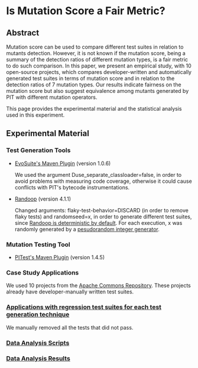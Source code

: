 # Is Mutation Score a Fair Metric?

## Abstract

Mutation score can be used to compare different test suites in relation to mutants detection. However, it is not known if the mutation score, being a summary of the detection ratios of different mutation types, is a fair metric to do such comparison. In this paper, we present an empirical study, with 10 open-source projects, which compares developer-written and automatically generated test suites in terms of mutation score and in relation to the detection ratios of 7 mutation types. Our results indicate fairness on the mutation score but also suggest equivalence among mutants generated by PIT with different mutation operators.

This page provides the experimental material and the statistical analysis used in this experiment.

## Experimental Material

### Test Generation Tools

* [EvoSuite's Maven Plugin](http://www.evosuite.org/documentation/maven-plugin/) (version 1.0.6)

  We used the argument Duse_separate_classloader=false, in order to avoid problems with measuring code coverage, otherwise it could cause conflicts with PIT's bytecode instrumentations.

* [Randoop](https://randoop.github.io/randoop/manual/index.html#getting_randoop) (version 4.1.1)

  Changed arguments:
     flaky-test-behavior=DISCARD (in order to remove flaky tests) and
     randomseed=x, in order to generate different test suites, since [Randoop is deterministic by default](https://randoop.github.io/randoop/manual/index.html#nondeterminism). For each execution, x was randomly generated by a [pesudorandom integer generator](https://www.random.org/integers/).

### Mutation Testing Tool

* [PITest's Maven Plugin](http://pitest.org/quickstart/maven/) (version 1.4.5)

### Case Study Applications

 We used 10 projects from the [Apache Commons Repository](https://commons.apache.org/). These projects already have developer-manually written test suites. 
 
### [Applications with regression test suites for each test generation technique](https://drive.google.com/drive/folders/1YKnmeo4bS1fDsexGk2QYRfCl74HFf5ws?usp=sharing)
  We manually removed all the tests that did not pass.
  
### [Data Analysis Scripts](https://github.com/biabs1/SRC-2019/tree/master/scripts/R)

### [Data Analysis Results](https://github.com/biabs1/SRC-2019/tree/master/dataAnalysisOutputs)
